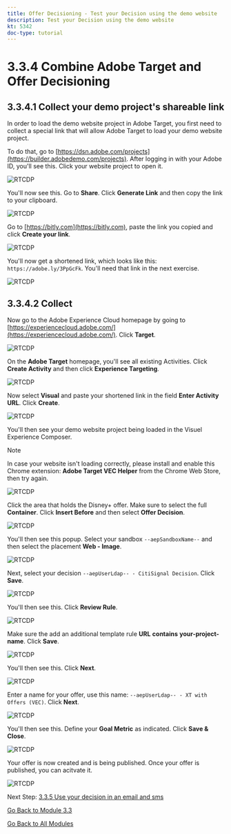```yaml
---
title: Offer Decisioning - Test your Decision using the demo website
description: Test your Decision using the demo website
kt: 5342
doc-type: tutorial
---
```

# 3.3.4 Combine Adobe Target and Offer Decisioning

## 3.3.4.1 Collect your demo project's shareable link

In order to load the demo website project in Adobe Target, you first need to collect a special link that will allow Adobe Target to load your demo website project.

To do that, go to [https://dsn.adobe.com/projects](https://builder.adobedemo.com/projects). After logging in with your Adobe ID, you'll see this. Click your website project to open it.

![RTCDP](./images/builder1.png)

You'll now see this. Go to **Share**. Click **Generate Link** and then copy the link to your clipboard.

![RTCDP](./images/builder2.png)

Go to [https://bitly.com](https://bitly.com), paste the link you copied and click **Create your link**. 

![RTCDP](./images/builder4.png)

You'll now get a shortened link, which looks like this: `https://adobe.ly/3PpGcFk`. You'll need that link in the next exercise.

![RTCDP](./images/builder5.png)

## 3.3.4.2 Collect

Now go to the Adobe Experience Cloud homepage by going to [https://experiencecloud.adobe.com/](https://experiencecloud.adobe.com/). Click **Target**.

![RTCDP](./../../../modules/rtcdp-b2c/module2.3/images/excl.png)

On the **Adobe Target** homepage, you'll see all existing Activities. Click **Create Activity** and then click **Experience Targeting**.

![RTCDP](./../../../modules/rtcdp-b2c/module2.3/images/exclatov.png)

Now select **Visual** and paste your shortened link in the field **Enter Activity URL**. Click **Create**.

![RTCDP](./images/exclatcrxt1.png)

You'll then see your demo website project being loaded in the Visuel Experience Composer.

>[!NOTE]
>
>In case your website isn't loading correctly, please install and enable this Chrome extension: **Adobe Target VEC Helper** from the Chrome Web Store, then try again.

![RTCDP](./images/vec1.png)

Click the area that holds the Disney+ offer. Make sure to select the full **Container**. Click **Insert Before** and then select **Offer Decision**.

![RTCDP](./images/vec3.png)

You'll then see this popup. Select your sandbox `--aepSandboxName--` and then select the placement **Web - Image**.

![RTCDP](./images/vec4.png)

Next, select your decision `--aepUserLdap-- - CitiSignal Decision`. Click **Save**.

![RTCDP](./images/vec5.png)

You'll then see this. Click **Review Rule**.

![RTCDP](./images/vec5a.png)

Make sure the add an additional template rule **URL** **contains** **your-project-name**. Click **Save**.

![RTCDP](./images/vec6.png)

You'll then see this. Click **Next**.

![RTCDP](./images/vec7.png)

Enter a name for your offer, use this name: `--aepUserLdap-- - XT with Offers (VEC)`. Click **Next**.

![RTCDP](./images/vec8.png)

You'll then see this. Define your **Goal Metric** as indicated. Click **Save & Close**.

![RTCDP](./images/vec9.png)

Your offer is now created and is being published. Once your offer is published, you can acitvate it.

![RTCDP](./images/vec11.png)

Next Step: [3.3.5 Use your decision in an email and sms](./ex5.md)

[Go Back to Module 3.3](./offer-decisioning.md)

[Go Back to All Modules](./../../../overview.md)
